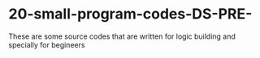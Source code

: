 # 20-small-program-codes-DS-PRE-
These are some source codes that are written for logic building and specially for begineers
